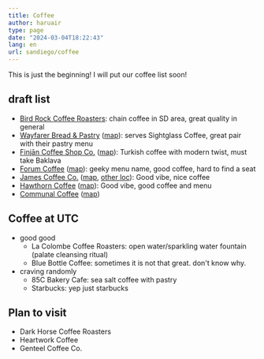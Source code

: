 ```yaml
---
title: Coffee
author: haruair
type: page 
date: "2024-03-04T18:22:43"
lang: en 
url: sandiego/coffee
---
```


This is just the beginning! I will put our coffee list soon!

## draft list

- [Bird Rock Coffee Roasters](https://birdrockcoffee.com/):
  chain coffee in SD area, great quality in general
- [Wayfarer Bread & Pastry](https://www.wayfarerbread.com/)
  ([map](https://maps.app.goo.gl/F4vumjC5AzVfsiVX6)):
  serves Sightglass Coffee, great pair with their pastry menu
- [Finjān Coffee Shop Co.](https://finjanco.com/)
  ([map](https://maps.app.goo.gl/Nibo2AQ8bMH9mLCz6)):
  Turkish coffee with modern twist, must take Baklava
- [Forum Coffee](https://www.forumcoffees.com/)
  ([map](https://maps.app.goo.gl/3dCD26WtriY9yGzv7)):
  geeky menu name, good coffee, hard to find a seat
- [James Coffee Co.](https://jamescoffeeco.com/)
  ([map](https://maps.app.goo.gl/F3Ew7a6XsrRN26gN8),
  [other loc](https://jamescoffeeco.com/pages/locations)):
  Good vibe, nice coffee
- [Hawthorn Coffee](https://www.hawthorncoffee.com/)
  ([map](https://maps.app.goo.gl/apUng4P9t6BbshRW7)):
  Good vibe, good coffee and menu
- [Communal Coffee](https://communalcoffee.com/)
  ([map](https://maps.app.goo.gl/EK3mtUjaM8UYFB727))

## Coffee at UTC

- good good 
  - La Colombe Coffee Roasters:
    open water/sparkling water fountain (palate cleansing ritual)
  - Blue Bottle Coffee:
    sometimes it is not that great. don't know why.
- craving randomly
  - 85C Bakery Cafe: sea salt coffee with pastry
  - Starbucks: yep just starbucks

## Plan to visit

- Dark Horse Coffee Roasters
- Heartwork Coffee
- Genteel Coffee Co.

